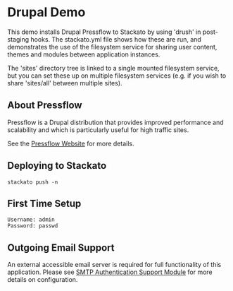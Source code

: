 # Drupal Demo

This demo installs Drupal Pressflow to Stackato by using 'drush' in post-staging
hooks. The stackato.yml file shows how these are run, and demonstrates the use 
of the filesystem service for sharing user content, themes and modules between 
application instances.

The 'sites' directory tree is linked to a single mounted filesystem
service, but you can set these up on multiple filesystem services (e.g.
if you wish to share 'sites/all' between multiple sites).

## About Pressflow

Pressflow is a Drupal distribution that provides improved performance and
scalability and which is particularly useful for high traffic sites.

See the [Pressflow Website](http://pressflow.org/) for more details.

## Deploying to Stackato

    stackato push -n

## First Time Setup

    Username: admin
    Password: passwd

## Outgoing Email Support

An external accessible email server is required for full functionality 
of this application. Please see [SMTP Authentication Support Module](http://drupal.org/project/smtp/) 
for more details on configuration.
